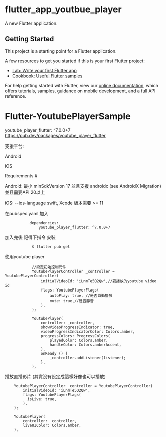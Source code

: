 # flutter_app_youtbue_player

A new Flutter application.

## Getting Started

This project is a starting point for a Flutter application.

A few resources to get you started if this is your first Flutter project:

- [Lab: Write your first Flutter app](https://flutter.dev/docs/get-started/codelab)
- [Cookbook: Useful Flutter samples](https://flutter.dev/docs/cookbook)

For help getting started with Flutter, view our
[online documentation](https://flutter.dev/docs), which offers tutorials,
samples, guidance on mobile development, and a full API reference.
# Flutter-YoutubePlayerSample

youtube_player_flutter: ^7.0.0+7
https://pub.dev/packages/youtube_player_flutter

支援平台:

Android

iOS

Requirements #

Android: 最小 minSdkVersion 17 並且支援 androidx (see AndroidX Migration) 並且需要API 20以上

iOS: --ios-language swift, Xcode 版本需要 >= 11

在pubspec.yaml 加入
        
               dependencies:
                   youtube_player_flutter: ^7.0.0+7


加入完後 記得下指令 安裝
        
                $ flutter pub get
                
使用youtube player

                //設定初始控制元件
                YoutubePlayerController _controller = YoutubePlayerController(
                    initialVideoId: 'iLnmTe5Q2Qw',//要播放的youtube video id
                    flags: YoutubePlayerFlags(
                        autoPlay: true, //是否自動播放
                        mute: true,//是否靜音
                    ),
                );

                YoutubePlayer(
                    controller: _controller,
                    showVideoProgressIndicator: true,
                    videoProgressIndicatorColor: Colors.amber,
                    progressColors: ProgressColors(
                        playedColor: Colors.amber,
                        handleColor: Colors.amberAccent,
                    ),
                    onReady () {
                        _controller.addListener(listener);
                    },
                ),
                
播放直播影片 (其實沒有設定成這樣好像也可以播放)
        
        YoutubePlayerController _controller = YoutubePlayerController(
            initialVideoId: 'iLnmTe5Q2Qw',
            flags: YoutubePLayerFlags(
              isLive: true,
            ),
        );

        YoutubePlayer(
            controller: _controller,
            liveUIColor: Colors.amber,
        ),
